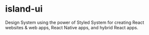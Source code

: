 # island-ui
Design System using the power of Styled System for creating React websites &amp; web apps, React Native apps, and hybrid React apps.
